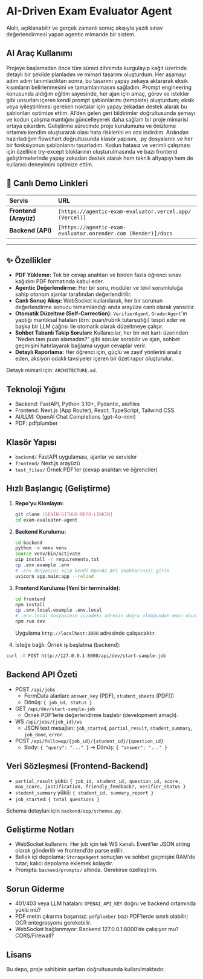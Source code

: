# AI-Driven Exam Evaluator Agent

Akıllı, açıklanabilir ve gerçek zamanlı sonuç akışıyla yazılı sınav değerlendirmesi yapan agentic mimaride bir sistem.

## AI Araç Kullanımı

Projeye başlamadan önce tüm süreci zihnimde kurgulayıp kağıt üzerinde detaylı bir şekilde planladım ve mimari tasarımı oluşturdum. Her aşamayı adım adım tanımladıktan sonra, bu tasarımı yapay zekaya aktararak eksik kısımların belirlenmesini ve tamamlanmasını sağladım. Prompt engineering konusunda aldığım eğitim sayesinde, her ajan için amaç, görev ve istekler gibi unsurları içeren kendi prompt şablonlarımı (template) oluşturdum; eksik veya iyileştirilmesi gereken noktalar için yapay zekadan destek alarak bu şablonları optimize ettim. AI’den gelen geri bildirimler doğrultusunda şemayı ve kodun çalışma mantığını güncelleyerek daha sağlam bir proje mimarisi ortaya çıkardım. Geliştirme sürecinde proje kurulumunu ve önizleme ortamını kendim oluşturarak olası hata risklerini en aza indirdim. Ardından hazırladığım flowchart doğrultusunda klasör yapısını, .py dosyalarını ve her bir fonksiyonun şablonlarını tasarladım. Kodun hatasız ve verimli çalışması için özellikle try-except bloklarının oluşturulmasında ve bazı frontend geliştirmelerinde yapay zekadan destek alarak hem teknik altyapıyı hem de kullanıcı deneyimini optimize ettim.

## 🚀 Canlı Demo Linkleri

| Servis                | URL                                                           |
| :-------------------- | :------------------------------------------------------------ |
| **Frontend (Arayüz)** | `[https://agentic-exam-evaluator.vercel.app/ (Vercel)]`       |
| **Backend (API)**     | `[https://agentic-exam-evaluator.onrender.com (Render)]/docs` |

---

## ✨ Özellikler

- **PDF Yükleme:** Tek bir cevap anahtarı ve birden fazla öğrenci sınav kağıdını PDF formatında kabul eder.
- **Agentic Değerlendirme:** Her bir soru, modüler ve tekil sorumluluğa sahip otonom ajanlar tarafından değerlendirilir.
- **Canlı Sonuç Akışı:** WebSocket kullanılarak, her bir sorunun değerlendirme sonucu tamamlandığı anda arayüze canlı olarak yansıtılır.
- **Otomatik Düzeltme (Self-Correction):** `VerifierAgent`, `GraderAgent`'ın yaptığı mantıksal hataları (örn: puan/rubrik tutarsızlığı) tespit eder ve başka bir LLM çağrısı ile otomatik olarak düzeltmeye çalışır.
- **Sohbet Tabanlı Takip Soruları:** Kullanıcılar, her bir not kartı üzerinden "Neden tam puan alamadım?" gibi sorular sorabilir ve ajan, sohbet geçmişini hatırlayarak bağlama uygun cevaplar verir.
- **Detaylı Raporlama:** Her öğrenci için, güçlü ve zayıf yönlerini analiz eden, aksiyon odaklı tavsiyeler içeren bir özet rapor oluşturulur.

Detaylı mimari için: `ARCHITECTURE.md`.

## Teknoloji Yığını

- Backend: FastAPI, Python 3.10+, Pydantic, aiofiles
- Frontend: Next.js (App Router), React, TypeScript, Tailwind CSS
- AI/LLM: OpenAI Chat Completions (gpt-4o-mini)
- PDF: pdfplumber

## Klasör Yapısı

- `backend/` FastAPI uygulaması, ajanlar ve servisler
- `frontend/` Next.js arayüzü
- `test_files/` Örnek PDF’ler (cevap anahtarı ve öğrenciler)

## Hızlı Başlangıç (Geliştirme)

1.  **Repo'yu Klonlayın:**

    ```bash
    git clone [SENİN-GITHUB-REPO-LİNKİN]
    cd exam-evaluator-agent
    ```

2.  **Backend Kurulumu:**

    ```bash
    cd backend
    python -m venv venv
    source venv/bin/activate
    pip install -r requirements.txt
    cp .env.example .env
    # .env dosyasını açıp kendi OpenAI API anahtarınızı girin
    uvicorn app.main:app --reload
    ```

3.  **Frontend Kurulumu (Yeni bir terminalde):**

    ```bash
    cd frontend
    npm install
    cp .env.local.example .env.local
    # .env.local dosyasının içindeki adresin doğru olduğundan emin olun
    npm run dev
    ```

    Uygulama `http://localhost:3000` adresinde çalışacaktır.

4.  İsteğe bağlı: Örnek iş başlatma (backend):

```bash
curl -X POST http://127.0.0.1:8000/api/dev/start-sample-job
```

## Backend API Özeti

- POST `/api/jobs`
  - FormData alanları: `answer_key` (PDF), `student_sheets` (PDF[])
  - Dönüş: `{ job_id, status }`
- GET `/api/dev/start-sample-job`
  - Örnek PDF’lerle değerlendirme başlatır (development amaçlı).
- WS `/api/jobs/{job_id}/ws`
  - JSON text mesajları: `job_started`, `partial_result`, `student_summary`, `job_done`, `error`.
- POST `/api/followup/{job_id}/{student_id}/{question_id}`
  - Body: `{ "query": "..." }` → Dönüş: `{ "answer": "..." }`

## Veri Sözleşmesi (Frontend-Backend)

- `partial_result` yükü: `{ job_id, student_id, question_id, score, max_score, justification, friendly_feedback?, verifier_status }`
- `student_summary` yükü: `{ student_id, summary_report }`
- `job_started`: `{ total_questions }`

Schema detayları için `backend/app/schemas.py`.

## Geliştirme Notları

- WebSocket kullanımı: Her job için tek WS kanalı. Event’ler JSON string olarak gönderilir ve frontend’de parse edilir.
- Bellek içi depolama: `StorageAgent` sonuçları ve sohbet geçmişini RAM’de tutar; kalıcı depolama eklemek kolaydır.
- Prompts: `backend/prompts/` altında. Gerekirse özelleştirin.

## Sorun Giderme

- 401/403 veya LLM hataları: `OPENAI_API_KEY` doğru ve backend ortamında yüklü mü?
- PDF metin çıkarma başarısız: `pdfplumber` bazı PDF’lerde sınırlı olabilir; OCR entegrasyonu gerekebilir.
- WebSocket bağlanmıyor: Backend 127.0.0.1:8000’de çalışıyor mu? CORS/Firewall?

## Lisans

Bu depo, proje sahibinin şartları doğrultusunda kullanılmaktadır.
